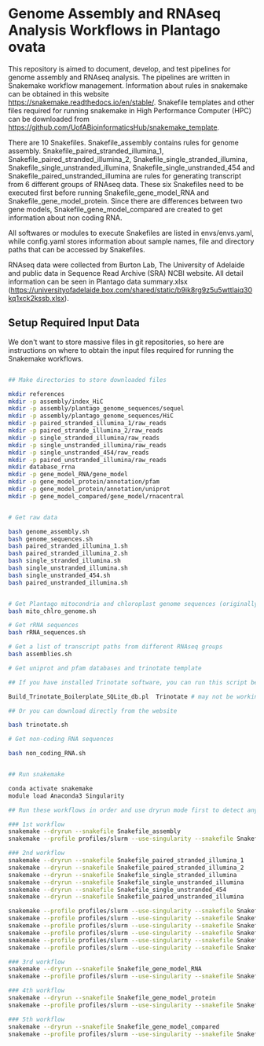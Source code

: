 # Genome Assembly and RNAseq Analysis Workflows in Plantago ovata

This repository is aimed to document, develop, and test pipelines for genome assembly and RNAseq analysis. The pipelines are written in Snakemake workflow management. Information about rules in snakemake can be obtained in this website https://snakemake.readthedocs.io/en/stable/. Snakefile templates and other files required for running snakemake in High Performance Computer (HPC) can be downloaded from https://github.com/UofABioinformaticsHub/snakemake_template.

There are 10 Snakefiles. Snakefile_assembly contains rules for genome assembly. Snakefile_paired_stranded_illumina_1, Snakefile_paired_stranded_illumina_2, Snakefile_single_stranded_illumina, Snakefile_single_unstranded_illumina, Snakefile_single_unstranded_454 and Snakefile_paired_unstranded_illumina are rules for generating transcript from 6 different groups of RNAseq data. These six Snakefiles need to be executed first before running Snakefile_gene_model_RNA and Snakefile_gene_model_protein. Since there are differences between two gene models, Snakefile_gene_model_compared are created to get information about non coding RNA.

All softwares or modules to execute Snakefiles are listed in envs/envs.yaml, while config.yaml stores information about sample names, file and directory paths that can be accessed by Snakefiles.

RNAseq data were collected from Burton Lab, The University of Adelaide and public data in Sequence Read Archive (SRA) NCBI website. All detail information can be seen in Plantago data summary.xlsx (https://universityofadelaide.box.com/shared/static/b9ik8rg9z5u5wttlaiq30kq1xck2kssb.xlsx).


## Setup Required Input Data

We don't want to store massive files in git repositories, so here are instructions on where to obtain the input files required for running the Snakemake workflows.

```bash 

## Make directories to store downloaded files

mkdir references
mkdir -p assembly/index_HiC
mkdir -p assembly/plantago_genome_sequences/sequel
mkdir -p assembly/plantago_genome_sequences/HiC
mkdir -p paired_stranded_illumina_1/raw_reads
mkdir -p paired_strande_illumina_2/raw_reads
mkdir -p single_stranded_illumina/raw_reads
mkdir -p single_unstranded_illumina/raw_reads
mkdir -p single_unstranded_454/raw_reads
mkdir -p paired_unstranded_illumina/raw_reads
mkdir database_rrna
mkdir -p gene_model_RNA/gene_model
mkdir -p gene_model_protein/annotation/pfam
mkdir -p gene_model_protein/annotation/uniprot
mkdir -p gene_model_compared/gene_model/rnacentral

```

```bash

# Get raw data

bash genome_assembly.sh
bash genome_sequences.sh
bash paired_stranded_illumina_1.sh
bash paired_stranded_illumina_2.sh
bash single_stranded_illumina.sh
bash single_unstranded_illumina.sh
bash single_unstranded_454.sh
bash paired_unstranded_illumina.sh

```

```bash

# Get Plantago mitocondria and chloroplast genome sequences (originally downloaded from NCBI website)
bash mito_chlro_genome.sh

# Get rRNA sequences
bash rRNA_sequences.sh

# Get a list of transcript paths from different RNAseq groups
bash assemblies.sh

# Get uniprot and pfam databases and trinotate template

## If you have installed Trinotate software, you can run this script below:

Build_Trinotate_Boilerplate_SQLite_db.pl  Trinotate # may not be working as they update the databases

## Or you can download directly from the website

bash trinotate.sh

# Get non-coding RNA sequences

bash non_coding_RNA.sh

```

```bash

## Run snakemake

conda activate snakemake
module load Anaconda3 Singularity

## Run these workflows in order and use dryrun mode first to detect any problem related to snakemake rules

### 1st workflow
snakemake --dryrun --snakefile Snakefile_assembly
snakemake --profile profiles/slurm --use-singularity --snakefile Snakefile_assembly

### 2nd workflow 
snakemake --dryrun --snakefile Snakefile_paired_stranded_illumina_1
snakemake --dryrun --snakefile Snakefile_paired_stranded_illumina_2
snakemake --dryrun --snakefile Snakefile_single_stranded_illumina
snakemake --dryrun --snakefile Snakefile_single_unstranded_illumina
snakemake --dryrun --snakefile Snakefile_single_unstranded_454
snakemake --dryrun --snakefile Snakefile_paired_unstranded_illumina

snakemake --profile profiles/slurm --use-singularity --snakefile Snakefile_paired_stranded_illumina_1
snakemake --profile profiles/slurm --use-singularity --snakefile Snakefile_paired_stranded_illumina_2
snakemake --profile profiles/slurm --use-singularity --snakefile Snakefile_single_stranded_illumina
snakemake --profile profiles/slurm --use-singularity --snakefile Snakefile_single_unstranded_illumina
snakemake --profile profiles/slurm --use-singularity --snakefile Snakefile_single_unstranded_454
snakemake --profile profiles/slurm --use-singularity --snakefile Snakefile_paired_unstranded_illumina

### 3rd workflow
snakemake --dryrun --snakefile Snakefile_gene_model_RNA
snakemake --profile profiles/slurm --use-singularity --snakefile Snakefile_gene_model_RNA

### 4th workflow
snakemake --dryrun --snakefile Snakefile_gene_model_protein
snakemake --profile profiles/slurm --use-singularity --snakefile Snakefile_gene_model_protein

### 5th workflow
snakemake --dryrun --snakefile Snakefile_gene_model_compared
snakemake --profile profiles/slurm --use-singularity --snakefile Snakefile_gene_model_compared
```
